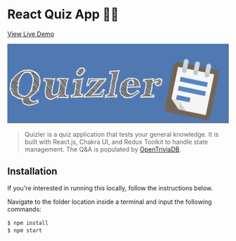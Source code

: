 # React Quiz App 🧑‍🏫

[View Live Demo](https://quizler-react.netlify.app/)

![Quizler Logo](./public/images/markdown.png)

> Quizler is a quiz application that tests your general knowledge. It is built with React.js, Chakra UI, and Redux Toolkit to handle state management. The Q&A is populated by [OpenTriviaDB](https://opentdb.com/).

## Installation

If you're interested in running this locally, follow the instructions below.

Navigate to the folder location inside a terminal and input the following commands:

```sh
$ npm install
$ npm start
```
